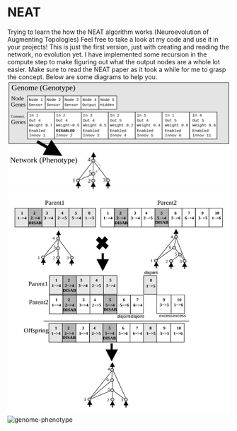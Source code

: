 # NEAT
Trying to learn the how the NEAT algorithm works (Neuroevolution of Augmenting Topologies)
Feel free to take a look at my code and use it in your projects!
This is just the first version, just with creating and reading the network, no evolution yet. I have implemented some recursion in the compute step to make figuring out what the output nodes are a whole lot easier. Make sure to read the NEAT paper as it took a while for me to grasp the concept. Below are some diagrams to help you.
![genome-phenotype](/genome-phenotype.png)
![genome-phenotype](/crossover.png)
![genome-phenotype](/mutation.png)
